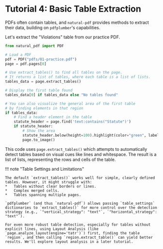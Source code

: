 # Tutorial 4: Basic Table Extraction

PDFs often contain tables, and `natural-pdf` provides methods to extract their data, building on `pdfplumber`'s capabilities.

Let's extract the "Violations" table from our practice PDF.

```python
from natural_pdf import PDF

# Load a PDF
pdf = PDF("pdfs/01-practice.pdf")
page = pdf.pages[0]

# Use extract_tables() to find all tables on the page.
# It returns a list of tables, where each table is a list of lists.
tables_data = page.extract_tables()

# Display the first table found
tables_data[0] if tables_data else "No tables found"

# You can also visualize the general area of the first table 
# by finding elements in that region
if tables_data:
    # Find a header element in the table
    statute_header = page.find('text:contains("Statute")')
    if statute_header:
        # Show the area
        statute_header.below(height=100).highlight(color="green", label="Table Area")
        page.to_image()
```

This code uses `page.extract_tables()` which attempts to automatically detect tables based on visual cues like lines and whitespace. The result is a list of lists, representing the rows and cells of the table.

!!! note "Table Settings and Limitations"

    The default `extract_tables()` works well for simple, clearly defined tables. However, it might struggle with:
    *   Tables without clear borders or lines.
    *   Complex merged cells.
    *   Tables spanning multiple pages.

    `pdfplumber` (and thus `natural-pdf`) allows passing `table_settings` dictionaries to `extract_tables()` for more control over the detection strategy (e.g., `"vertical_strategy": "text"`, `"horizontal_strategy": "text"`).

    For even more robust table detection, especially for tables without explicit lines, using Layout Analysis (like `page.analyze_layout(engine='tatr')`) first, finding the table `region`, and then calling `region.extract_table()` can yield better results. We'll explore layout analysis in a later tutorial. 